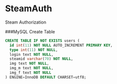 # SteamAuth
Steam Authorization


###MySQL Create Table

```sql
CREATE TABLE IF NOT EXISTS users ( 
  id int(11) NOT NULL AUTO_INCREMENT PRIMARY KEY,
  type int(11) NOT NULL,
  login text NOT NULL,
  steamid varchar(70) NOT NULL,
  img text NOT NULL,
  img_m text NOT NULL,
  img_f text NOT NULL
) ENGINE=InnoDB DEFAULT CHARSET=utf8;
```
